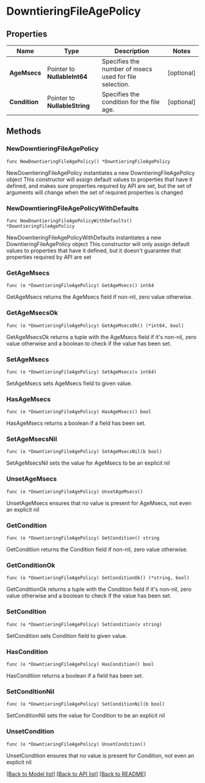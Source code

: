 # DowntieringFileAgePolicy

## Properties

Name | Type | Description | Notes
------------ | ------------- | ------------- | -------------
**AgeMsecs** | Pointer to **NullableInt64** | Specifies the number of msecs used for file selection. | [optional] 
**Condition** | Pointer to **NullableString** | Specifies the condition for the file age. | [optional] 

## Methods

### NewDowntieringFileAgePolicy

`func NewDowntieringFileAgePolicy() *DowntieringFileAgePolicy`

NewDowntieringFileAgePolicy instantiates a new DowntieringFileAgePolicy object
This constructor will assign default values to properties that have it defined,
and makes sure properties required by API are set, but the set of arguments
will change when the set of required properties is changed

### NewDowntieringFileAgePolicyWithDefaults

`func NewDowntieringFileAgePolicyWithDefaults() *DowntieringFileAgePolicy`

NewDowntieringFileAgePolicyWithDefaults instantiates a new DowntieringFileAgePolicy object
This constructor will only assign default values to properties that have it defined,
but it doesn't guarantee that properties required by API are set

### GetAgeMsecs

`func (o *DowntieringFileAgePolicy) GetAgeMsecs() int64`

GetAgeMsecs returns the AgeMsecs field if non-nil, zero value otherwise.

### GetAgeMsecsOk

`func (o *DowntieringFileAgePolicy) GetAgeMsecsOk() (*int64, bool)`

GetAgeMsecsOk returns a tuple with the AgeMsecs field if it's non-nil, zero value otherwise
and a boolean to check if the value has been set.

### SetAgeMsecs

`func (o *DowntieringFileAgePolicy) SetAgeMsecs(v int64)`

SetAgeMsecs sets AgeMsecs field to given value.

### HasAgeMsecs

`func (o *DowntieringFileAgePolicy) HasAgeMsecs() bool`

HasAgeMsecs returns a boolean if a field has been set.

### SetAgeMsecsNil

`func (o *DowntieringFileAgePolicy) SetAgeMsecsNil(b bool)`

 SetAgeMsecsNil sets the value for AgeMsecs to be an explicit nil

### UnsetAgeMsecs
`func (o *DowntieringFileAgePolicy) UnsetAgeMsecs()`

UnsetAgeMsecs ensures that no value is present for AgeMsecs, not even an explicit nil
### GetCondition

`func (o *DowntieringFileAgePolicy) GetCondition() string`

GetCondition returns the Condition field if non-nil, zero value otherwise.

### GetConditionOk

`func (o *DowntieringFileAgePolicy) GetConditionOk() (*string, bool)`

GetConditionOk returns a tuple with the Condition field if it's non-nil, zero value otherwise
and a boolean to check if the value has been set.

### SetCondition

`func (o *DowntieringFileAgePolicy) SetCondition(v string)`

SetCondition sets Condition field to given value.

### HasCondition

`func (o *DowntieringFileAgePolicy) HasCondition() bool`

HasCondition returns a boolean if a field has been set.

### SetConditionNil

`func (o *DowntieringFileAgePolicy) SetConditionNil(b bool)`

 SetConditionNil sets the value for Condition to be an explicit nil

### UnsetCondition
`func (o *DowntieringFileAgePolicy) UnsetCondition()`

UnsetCondition ensures that no value is present for Condition, not even an explicit nil

[[Back to Model list]](../README.md#documentation-for-models) [[Back to API list]](../README.md#documentation-for-api-endpoints) [[Back to README]](../README.md)


